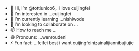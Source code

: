 - 👋 Hi, I’m @tottiunico6，i love cuijingfei
- 👀 I’m interested in ...cuijingfei
- 🌱 I’m currently learning ...nishiwode
- 💞️ I’m looking to collaborate on ...
- 📫 How to reach me ...
- 😄 Pronouns: ...wenroudeni
- ⚡ Fun fact: ...feifei best
i want cuijingfeinizainalijiannibujiujie
<!---我要你快乐我要你快乐givemeyouall
tottiunico6/tottiunico6 is a ✨ special ✨ repository because its `README.md` (this file) appears on your GitHub profile.weinizuoyiqie
You can click the Preview link to take a look at your changes.
---gushidejieju
>wangbujinimyheartgowithyouxiangcaonixiangzainiyindaolichongcixiangwennixiangkennixiangrinixiangnieninaizixiangcaonixiangshuinixiangwenbianniquanshenxiangtiannijiaotiannipiguxiangaisini
luguonidefeng，luohuiniyanzhong
thatisyou mylove
feifei
yaoni
haodehuaidedoushifengjing
nizaiyouduohao
waitingforwhatgoforyou
aini
youaremylife
xiangchushixuewen
niyezhidaowozuihentiao
